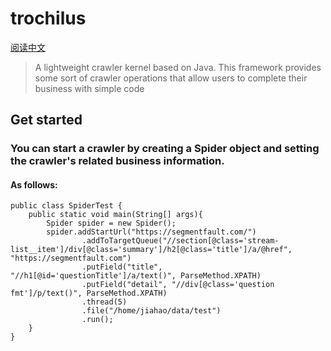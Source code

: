 # trochilus

[阅读中文](https://github.com/muyueyue/trochilus/blob/master/README-zh.md)

> A lightweight crawler kernel based on Java.
This framework provides some sort of crawler operations that allow users to complete their business with simple code

## Get started

### You can start a crawler by creating a Spider object and setting the crawler's related business information.

#### As follows:
```
public class SpiderTest {
    public static void main(String[] args){
        Spider spider = new Spider();
        spider.addStartUrl("https://segmentfault.com/")
                .addToTargetQueue("//section[@class='stream-list__item']/div[@class='summary']/h2[@class='title']/a/@href", "https://segmentfault.com")
                .putField("title", "//h1[@id='questionTitle']/a/text()", ParseMethod.XPATH)
                .putField("detail", "//div[@class='question fmt']/p/text()", ParseMethod.XPATH)
                .thread(5)
                .file("/home/jiahao/data/test")
                .run();
    }
}
```

